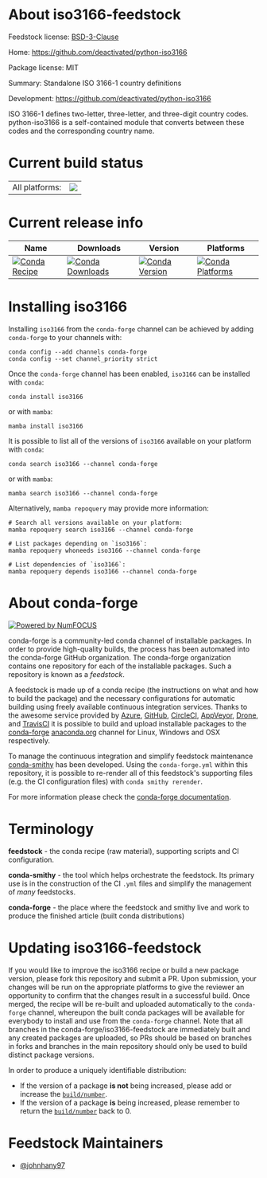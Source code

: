 About iso3166-feedstock
=======================

Feedstock license: [BSD-3-Clause](https://github.com/conda-forge/iso3166-feedstock/blob/main/LICENSE.txt)

Home: https://github.com/deactivated/python-iso3166

Package license: MIT

Summary: Standalone ISO 3166-1 country definitions

Development: https://github.com/deactivated/python-iso3166

ISO 3166-1 defines two-letter, three-letter, and three-digit country codes.
python-iso3166 is a self-contained module that converts between these codes
and the corresponding country name.


Current build status
====================


<table><tr><td>All platforms:</td>
    <td>
      <a href="https://dev.azure.com/conda-forge/feedstock-builds/_build/latest?definitionId=9421&branchName=main">
        <img src="https://dev.azure.com/conda-forge/feedstock-builds/_apis/build/status/iso3166-feedstock?branchName=main">
      </a>
    </td>
  </tr>
</table>

Current release info
====================

| Name | Downloads | Version | Platforms |
| --- | --- | --- | --- |
| [![Conda Recipe](https://img.shields.io/badge/recipe-iso3166-green.svg)](https://anaconda.org/conda-forge/iso3166) | [![Conda Downloads](https://img.shields.io/conda/dn/conda-forge/iso3166.svg)](https://anaconda.org/conda-forge/iso3166) | [![Conda Version](https://img.shields.io/conda/vn/conda-forge/iso3166.svg)](https://anaconda.org/conda-forge/iso3166) | [![Conda Platforms](https://img.shields.io/conda/pn/conda-forge/iso3166.svg)](https://anaconda.org/conda-forge/iso3166) |

Installing iso3166
==================

Installing `iso3166` from the `conda-forge` channel can be achieved by adding `conda-forge` to your channels with:

```
conda config --add channels conda-forge
conda config --set channel_priority strict
```

Once the `conda-forge` channel has been enabled, `iso3166` can be installed with `conda`:

```
conda install iso3166
```

or with `mamba`:

```
mamba install iso3166
```

It is possible to list all of the versions of `iso3166` available on your platform with `conda`:

```
conda search iso3166 --channel conda-forge
```

or with `mamba`:

```
mamba search iso3166 --channel conda-forge
```

Alternatively, `mamba repoquery` may provide more information:

```
# Search all versions available on your platform:
mamba repoquery search iso3166 --channel conda-forge

# List packages depending on `iso3166`:
mamba repoquery whoneeds iso3166 --channel conda-forge

# List dependencies of `iso3166`:
mamba repoquery depends iso3166 --channel conda-forge
```


About conda-forge
=================

[![Powered by
NumFOCUS](https://img.shields.io/badge/powered%20by-NumFOCUS-orange.svg?style=flat&colorA=E1523D&colorB=007D8A)](https://numfocus.org)

conda-forge is a community-led conda channel of installable packages.
In order to provide high-quality builds, the process has been automated into the
conda-forge GitHub organization. The conda-forge organization contains one repository
for each of the installable packages. Such a repository is known as a *feedstock*.

A feedstock is made up of a conda recipe (the instructions on what and how to build
the package) and the necessary configurations for automatic building using freely
available continuous integration services. Thanks to the awesome service provided by
[Azure](https://azure.microsoft.com/en-us/services/devops/), [GitHub](https://github.com/),
[CircleCI](https://circleci.com/), [AppVeyor](https://www.appveyor.com/),
[Drone](https://cloud.drone.io/welcome), and [TravisCI](https://travis-ci.com/)
it is possible to build and upload installable packages to the
[conda-forge](https://anaconda.org/conda-forge) [anaconda.org](https://anaconda.org/)
channel for Linux, Windows and OSX respectively.

To manage the continuous integration and simplify feedstock maintenance
[conda-smithy](https://github.com/conda-forge/conda-smithy) has been developed.
Using the ``conda-forge.yml`` within this repository, it is possible to re-render all of
this feedstock's supporting files (e.g. the CI configuration files) with ``conda smithy rerender``.

For more information please check the [conda-forge documentation](https://conda-forge.org/docs/).

Terminology
===========

**feedstock** - the conda recipe (raw material), supporting scripts and CI configuration.

**conda-smithy** - the tool which helps orchestrate the feedstock.
                   Its primary use is in the construction of the CI ``.yml`` files
                   and simplify the management of *many* feedstocks.

**conda-forge** - the place where the feedstock and smithy live and work to
                  produce the finished article (built conda distributions)


Updating iso3166-feedstock
==========================

If you would like to improve the iso3166 recipe or build a new
package version, please fork this repository and submit a PR. Upon submission,
your changes will be run on the appropriate platforms to give the reviewer an
opportunity to confirm that the changes result in a successful build. Once
merged, the recipe will be re-built and uploaded automatically to the
`conda-forge` channel, whereupon the built conda packages will be available for
everybody to install and use from the `conda-forge` channel.
Note that all branches in the conda-forge/iso3166-feedstock are
immediately built and any created packages are uploaded, so PRs should be based
on branches in forks and branches in the main repository should only be used to
build distinct package versions.

In order to produce a uniquely identifiable distribution:
 * If the version of a package **is not** being increased, please add or increase
   the [``build/number``](https://docs.conda.io/projects/conda-build/en/latest/resources/define-metadata.html#build-number-and-string).
 * If the version of a package **is** being increased, please remember to return
   the [``build/number``](https://docs.conda.io/projects/conda-build/en/latest/resources/define-metadata.html#build-number-and-string)
   back to 0.

Feedstock Maintainers
=====================

* [@johnhany97](https://github.com/johnhany97/)

